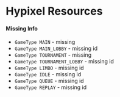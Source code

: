# Hypixel Resources

#### Missing Info

- `GameType MAIN` - missing
- `GameType MAIN_LOBBY` - missing id
- `GameType TOURNAMENT` - missing
- `GameType TOURNAMENT_LOBBY` - missing id
- `GameType LIMBO` - missing id
- `GameType IDLE` - missing id
- `GameType QUEUE` - missing id
- `GameType REPLAY` - missing id